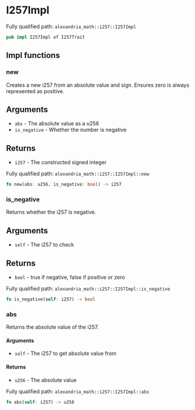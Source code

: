 # I257Impl

Fully qualified path: `alexandria_math::i257::I257Impl`

```rust
pub impl I257Impl of I257Trait
```

## Impl functions

### new

Creates a new i257 from an absolute value and sign. Ensures zero is always represented as positive.

## Arguments

- `abs` - The absolute value as a u256
- `is_negative` - Whether the number is negative

## Returns

- `i257` - The constructed signed integer

Fully qualified path: `alexandria_math::i257::I257Impl::new`

```rust
fn new(abs: u256, is_negative: bool) -> i257
```

### is_negative

Returns whether the i257 is negative.

## Arguments

- `self` - The i257 to check

## Returns

- `bool` - true if negative, false if positive or zero

Fully qualified path: `alexandria_math::i257::I257Impl::is_negative`

```rust
fn is_negative(self: i257) -> bool
```

### abs

Returns the absolute value of the i257.

#### Arguments

- `self` - The i257 to get absolute value from

#### Returns

- `u256` - The absolute value

Fully qualified path: `alexandria_math::i257::I257Impl::abs`

```rust
fn abs(self: i257) -> u256
```
